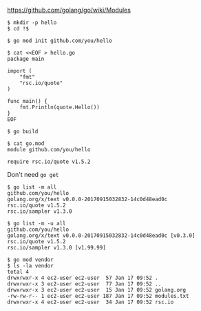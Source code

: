 
https://github.com/golang/go/wiki/Modules

```console
$ mkdir -p hello
$ cd !$
```
```console
$ go mod init github.com/you/hello
```
```console
$ cat <<EOF > hello.go
package main

import (
    "fmt"
    "rsc.io/quote"
)

func main() {
    fmt.Println(quote.Hello())
}
EOF
```

```console
$ go build
```

```console
$ cat go.mod
module github.com/you/hello

require rsc.io/quote v1.5.2
```

Don't need `go get`

```console
$ go list -m all
github.com/you/hello
golang.org/x/text v0.0.0-20170915032832-14c0d48ead0c
rsc.io/quote v1.5.2
rsc.io/sampler v1.3.0
```

```console
$ go list -m -u all
github.com/you/hello
golang.org/x/text v0.0.0-20170915032832-14c0d48ead0c [v0.3.0]
rsc.io/quote v1.5.2
rsc.io/sampler v1.3.0 [v1.99.99]
```

```console
$ go mod vendor
$ ls -la vendor
total 4
drwxrwxr-x 4 ec2-user ec2-user  57 Jan 17 09:52 .
drwxrwxr-x 3 ec2-user ec2-user  77 Jan 17 09:52 ..
drwxrwxr-x 3 ec2-user ec2-user  15 Jan 17 09:52 golang.org
-rw-rw-r-- 1 ec2-user ec2-user 187 Jan 17 09:52 modules.txt
drwxrwxr-x 4 ec2-user ec2-user  34 Jan 17 09:52 rsc.io
```
